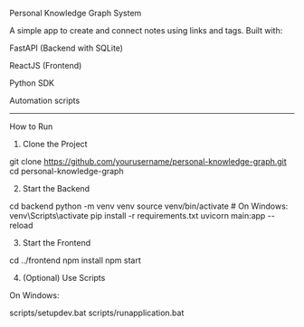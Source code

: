 Personal Knowledge Graph System

A simple app to create and connect notes using links and tags. Built with:

FastAPI (Backend with SQLite)

ReactJS (Frontend)

Python SDK

Automation scripts



---

How to Run

1. Clone the Project

git clone https://github.com/yourusername/personal-knowledge-graph.git
cd personal-knowledge-graph

2. Start the Backend

cd backend
python -m venv venv
source venv/bin/activate  # On Windows: venv\Scripts\activate
pip install -r requirements.txt
uvicorn main:app --reload

3. Start the Frontend

cd ../frontend
npm install
npm start

4. (Optional) Use Scripts

On Windows:

scripts/setupdev.bat
scripts/runapplication.bat
